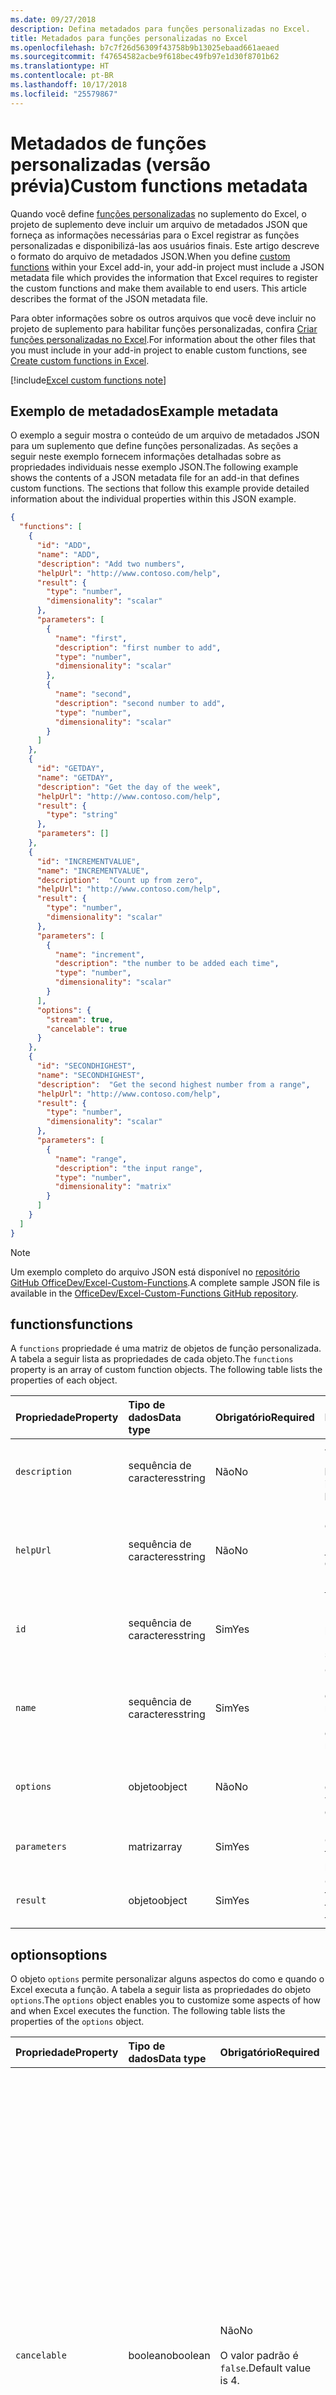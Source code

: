 ```yaml
---
ms.date: 09/27/2018
description: Defina metadados para funções personalizadas no Excel.
title: Metadados para funções personalizadas no Excel
ms.openlocfilehash: b7c7f26d56309f43758b9b13025ebaad661aeaed
ms.sourcegitcommit: f47654582acbe9f618bec49fb97e1d30f8701b62
ms.translationtype: HT
ms.contentlocale: pt-BR
ms.lasthandoff: 10/17/2018
ms.locfileid: "25579867"
---
```

# <a name="custom-functions-metadata-preview"></a><span data-ttu-id="06476-103">Metadados de funções personalizadas (versão prévia)</span><span class="sxs-lookup"><span data-stu-id="06476-103">Custom functions metadata</span></span>

<span data-ttu-id="06476-p101">Quando você define [funções personalizadas](custom-functions-overview.md) no suplemento do Excel, o projeto de suplemento deve incluir um arquivo de metadados JSON que forneça as informações necessárias para o Excel registrar as funções personalizadas e disponibilizá-las aos usuários finais. Este artigo descreve o formato do arquivo de metadados JSON.</span><span class="sxs-lookup"><span data-stu-id="06476-p101">When you define [custom functions](custom-functions-overview.md) within your Excel add-in, your add-in project must include a JSON metadata file which provides the information that Excel requires to register the custom functions and make them available to end users. This article describes the format of the JSON metadata file.</span></span>

<span data-ttu-id="06476-106">Para obter informações sobre os outros arquivos que você deve incluir no projeto de suplemento para habilitar funções personalizadas, confira [Criar funções personalizadas no Excel](custom-functions-overview.md).</span><span class="sxs-lookup"><span data-stu-id="06476-106">For information about the other files that you must include in your add-in project to enable custom functions, see [Create custom functions in Excel](custom-functions-overview.md).</span></span>

[!include[Excel custom functions note](../includes/excel-custom-functions-note.md)]

## <a name="example-metadata"></a><span data-ttu-id="06476-107">Exemplo de metadados</span><span class="sxs-lookup"><span data-stu-id="06476-107">Example metadata</span></span>

<span data-ttu-id="06476-p102">O exemplo a seguir mostra o conteúdo de um arquivo de metadados JSON para um suplemento que define funções personalizadas. As seções a seguir neste exemplo fornecem informações detalhadas sobre as propriedades individuais nesse exemplo JSON.</span><span class="sxs-lookup"><span data-stu-id="06476-p102">The following example shows the contents of a JSON metadata file for an add-in that defines custom functions. The sections that follow this example provide detailed information about the individual properties within this JSON example.</span></span>

```json
{
  "functions": [
    {
      "id": "ADD",
      "name": "ADD",
      "description": "Add two numbers",
      "helpUrl": "http://www.contoso.com/help",
      "result": {
        "type": "number",
        "dimensionality": "scalar"
      },
      "parameters": [
        {
          "name": "first",
          "description": "first number to add",
          "type": "number",
          "dimensionality": "scalar"
        },
        {
          "name": "second",
          "description": "second number to add",
          "type": "number",
          "dimensionality": "scalar"
        }
      ]
    },
    {
      "id": "GETDAY",
      "name": "GETDAY",
      "description": "Get the day of the week",
      "helpUrl": "http://www.contoso.com/help",
      "result": {
        "type": "string"
      },
      "parameters": []
    },
    {
      "id": "INCREMENTVALUE",
      "name": "INCREMENTVALUE", 
      "description":  "Count up from zero",
      "helpUrl": "http://www.contoso.com/help",
      "result": {
        "type": "number",
        "dimensionality": "scalar"
      },
      "parameters": [
        {
          "name": "increment",
          "description": "the number to be added each time",
          "type": "number",
          "dimensionality": "scalar"
        }
      ],
      "options": {
        "stream": true,
        "cancelable": true
      }
    },
    {
      "id": "SECONDHIGHEST",
      "name": "SECONDHIGHEST", 
      "description":  "Get the second highest number from a range",
      "helpUrl": "http://www.contoso.com/help",
      "result": {
        "type": "number",
        "dimensionality": "scalar"
      },
      "parameters": [
        {
          "name": "range",
          "description": "the input range",
          "type": "number",
          "dimensionality": "matrix"
        }
      ]
    }
  ]
}
```

> [!NOTE]
> <span data-ttu-id="06476-110">Um exemplo completo do arquivo JSON está disponível no [repositório GitHub OfficeDev/Excel-Custom-Functions](https://github.com/OfficeDev/Excel-Custom-Functions/blob/master/config/customfunctions.json).</span><span class="sxs-lookup"><span data-stu-id="06476-110">A complete sample JSON file is available in the [OfficeDev/Excel-Custom-Functions GitHub repository](https://github.com/OfficeDev/Excel-Custom-Functions/blob/master/config/customfunctions.json).</span></span>

## <a name="functions"></a><span data-ttu-id="06476-111">functions</span><span class="sxs-lookup"><span data-stu-id="06476-111">functions</span></span> 

<span data-ttu-id="06476-p103">A `functions` propriedade é uma matriz de objetos de função personalizada. A tabela a seguir lista as propriedades de cada objeto.</span><span class="sxs-lookup"><span data-stu-id="06476-p103">The `functions` property is an array of custom function objects. The following table lists the properties of each object.</span></span>

|  <span data-ttu-id="06476-114">Propriedade</span><span class="sxs-lookup"><span data-stu-id="06476-114">Property</span></span>  |  <span data-ttu-id="06476-115">Tipo de dados</span><span class="sxs-lookup"><span data-stu-id="06476-115">Data type</span></span>  |  <span data-ttu-id="06476-116">Obrigatório</span><span class="sxs-lookup"><span data-stu-id="06476-116">Required</span></span>  |  <span data-ttu-id="06476-117">Descrição</span><span class="sxs-lookup"><span data-stu-id="06476-117">Description</span></span>  |
|:-----|:-----|:-----|:-----|
|  `description`  |  <span data-ttu-id="06476-118">sequência de caracteres</span><span class="sxs-lookup"><span data-stu-id="06476-118">string</span></span>  |  <span data-ttu-id="06476-119">Não</span><span class="sxs-lookup"><span data-stu-id="06476-119">No</span></span>  |  <span data-ttu-id="06476-p104">A descrição da função que os usuários finais veem no Excel. Por exemplo, **Converte um valor de Celsius para Fahrenheit**.</span><span class="sxs-lookup"><span data-stu-id="06476-p104">The description of the function that end users see in Excel. For example, **Converts a Celsius value to Fahrenheit**.</span></span> |
|  `helpUrl`  |  <span data-ttu-id="06476-122">sequência de caracteres</span><span class="sxs-lookup"><span data-stu-id="06476-122">string</span></span>  |   <span data-ttu-id="06476-123">Não</span><span class="sxs-lookup"><span data-stu-id="06476-123">No</span></span>  |  <span data-ttu-id="06476-p105">URL que fornece informações sobre a função. (Ela é exibida em um painel de tarefas.) Por exemplo, **http://contoso.com/help/convertcelsiustofahrenheit.html**.</span><span class="sxs-lookup"><span data-stu-id="06476-p105">URL that provides information about the function. (It is displayed in a task pane.) For example, **http://contoso.com/help/convertcelsiustofahrenheit.html**.</span></span> |
| `id`     | <span data-ttu-id="06476-126">sequência de caracteres</span><span class="sxs-lookup"><span data-stu-id="06476-126">string</span></span> | <span data-ttu-id="06476-127">Sim</span><span class="sxs-lookup"><span data-stu-id="06476-127">Yes</span></span> | <span data-ttu-id="06476-128">Um ID exclusivo para a função.</span><span class="sxs-lookup"><span data-stu-id="06476-128">A unique ID for the function.</span></span> <span data-ttu-id="06476-129">Este ID pode conter apenas caracteres alfanuméricos e períodos e não deve ser alterado depois que é definido.</span><span class="sxs-lookup"><span data-stu-id="06476-129">This ID can only contain alphanumeric characters and periods and should not be changed after it is set.</span></span> |
|  `name`  |  <span data-ttu-id="06476-130">sequência de caracteres</span><span class="sxs-lookup"><span data-stu-id="06476-130">string</span></span>  |  <span data-ttu-id="06476-131">Sim</span><span class="sxs-lookup"><span data-stu-id="06476-131">Yes</span></span>  |  <span data-ttu-id="06476-p107">O nome da função que os usuários finais veem no Excel. No Excel, esse nome de função será prefixado pelo namespace das funções personalizadas que é especificado no arquivo de manifesto XML.</span><span class="sxs-lookup"><span data-stu-id="06476-p107">The name of the function that end users see in Excel. In Excel, this function name will be prefixed by the custom functions namespace that's specified in the XML manifest file.</span></span> |
|  `options`  |  <span data-ttu-id="06476-134">objeto</span><span class="sxs-lookup"><span data-stu-id="06476-134">object</span></span>  |  <span data-ttu-id="06476-135">Não</span><span class="sxs-lookup"><span data-stu-id="06476-135">No</span></span>  |  <span data-ttu-id="06476-p108">Permite personalizar alguns aspectos de como e quando o Excel executa a função. Consulte o [objeto options](#options-object) para obter detalhes.</span><span class="sxs-lookup"><span data-stu-id="06476-p108">Enables you to customize some aspects of how and when Excel executes the function. See [options object](#options-object) for details.</span></span> |
|  `parameters`  |  <span data-ttu-id="06476-138">matriz</span><span class="sxs-lookup"><span data-stu-id="06476-138">array</span></span>  |  <span data-ttu-id="06476-139">Sim</span><span class="sxs-lookup"><span data-stu-id="06476-139">Yes</span></span>  |  <span data-ttu-id="06476-p109">Matriz que define os parâmetros de entrada para a função. Consulte a [matriz de parâmetros](#parameters-array) , para obter detalhes.</span><span class="sxs-lookup"><span data-stu-id="06476-p109">Array that defines the input parameters for the function. See [parameters array](#parameters-array)  for details.</span></span> |
|  `result`  |  <span data-ttu-id="06476-142">objeto</span><span class="sxs-lookup"><span data-stu-id="06476-142">object</span></span>  |  <span data-ttu-id="06476-143">Sim</span><span class="sxs-lookup"><span data-stu-id="06476-143">Yes</span></span>  |  <span data-ttu-id="06476-p110">Objeto que define o tipo de informação que é retornado pela função. Consulte o [objeto result](#result-object) para obter detalhes.</span><span class="sxs-lookup"><span data-stu-id="06476-p110">Object that defines the type of information that is returned by the function. See [result object](#result-object) for details.</span></span> |

## <a name="options"></a><span data-ttu-id="06476-146">options</span><span class="sxs-lookup"><span data-stu-id="06476-146">options</span></span>

<span data-ttu-id="06476-p111">O objeto  `options` permite personalizar alguns aspectos do como e quando o Excel executa a função. A tabela a seguir lista as propriedades do objeto `options`.</span><span class="sxs-lookup"><span data-stu-id="06476-p111">The `options` object enables you to customize some aspects of how and when Excel executes the function. The following table lists the properties of the `options` object.</span></span>

|  <span data-ttu-id="06476-149">Propriedade</span><span class="sxs-lookup"><span data-stu-id="06476-149">Property</span></span>  |  <span data-ttu-id="06476-150">Tipo de dados</span><span class="sxs-lookup"><span data-stu-id="06476-150">Data type</span></span>  |  <span data-ttu-id="06476-151">Obrigatório</span><span class="sxs-lookup"><span data-stu-id="06476-151">Required</span></span>  |  <span data-ttu-id="06476-152">Descrição</span><span class="sxs-lookup"><span data-stu-id="06476-152">Description</span></span>  |
|:-----|:-----|:-----|:-----|
|  `cancelable`  |  <span data-ttu-id="06476-153">booleano</span><span class="sxs-lookup"><span data-stu-id="06476-153">boolean</span></span>  |  <span data-ttu-id="06476-154">Não</span><span class="sxs-lookup"><span data-stu-id="06476-154">No</span></span><br/><br/><span data-ttu-id="06476-155">O valor padrão é `false`.</span><span class="sxs-lookup"><span data-stu-id="06476-155">Default value is 4.</span></span>  |  <span data-ttu-id="06476-p112">Se `true`, o Excel chama o manipulador de `onCanceled` sempre que o usuário realizar uma ação que tem o efeito de cancelar a função; por exemplo, disparando manualmente o recálculo ou editando uma célula referenciada pela função. Se você usar essa opção, o Excel chamará a função JavaScript com o parâmetro adicional `caller`. (***Não*** registre esse parâmetro na propriedade `parameters`). No corpo da função, um manipulador deve ser atribuído ao membro `caller.onCanceled`. Para saber mais, confira [Cancelar uma função](custom-functions-overview.md#canceling-a-function).</span><span class="sxs-lookup"><span data-stu-id="06476-p112">If `true`, Excel calls the `onCanceled` handler whenever the user takes an action that has the effect of canceling the function; for example, manually triggering recalculation or editing a cell that is referenced by the function. If you use this option, Excel will call the JavaScript function with an additional `caller` parameter. (Do ***not*** register this parameter in the `parameters` property). In the body of the function, a handler must be assigned to the `caller.onCanceled` member. For more information, see [Canceling a function](custom-functions-overview.md#canceling-a-function).</span></span> |
|  `stream`  |  <span data-ttu-id="06476-161">booleano</span><span class="sxs-lookup"><span data-stu-id="06476-161">boolean</span></span>  |  <span data-ttu-id="06476-162">Não</span><span class="sxs-lookup"><span data-stu-id="06476-162">No</span></span><br/><br/><span data-ttu-id="06476-163">O valor padrão é `false`.</span><span class="sxs-lookup"><span data-stu-id="06476-163">Default value is 4.</span></span>  |  <span data-ttu-id="06476-164">Se for `true`, a função pode modificar o valor da célula repetidamente, mesmo quando invocada apenas uma vez.</span><span class="sxs-lookup"><span data-stu-id="06476-164">If `true`, the function can output repeatedly to the cell even when invoked only once.</span></span> <span data-ttu-id="06476-165">Essa opção é útil para fontes de dados que mudam rapidamente, como o preço de uma ação.</span><span class="sxs-lookup"><span data-stu-id="06476-165">This option is useful for rapidly-changing data sources, such as a stock price.</span></span> <span data-ttu-id="06476-166">Caso você use essa opção, o Excel chamará a função JavaScript com um parâmetro `caller` adicional.</span><span class="sxs-lookup"><span data-stu-id="06476-166">If you use this option, Excel will call the JavaScript function with an additional `caller` parameter.</span></span> <span data-ttu-id="06476-167">(***Não*** registre esse parâmetro na propriedade `parameters`).</span><span class="sxs-lookup"><span data-stu-id="06476-167">(Do ***not*** register this parameter in the `parameters` property).</span></span> <span data-ttu-id="06476-168">A função não deve ter a instrução `return`.</span><span class="sxs-lookup"><span data-stu-id="06476-168">The function should have no `return` statement.</span></span> <span data-ttu-id="06476-169">Em vez disso, o valor do resultado é passado como o argumento do método de retorno de chamada `caller.setResult`.</span><span class="sxs-lookup"><span data-stu-id="06476-169">Instead, the result value is passed as the argument of the `caller.setResult` callback method.</span></span> <span data-ttu-id="06476-170">Para obter mais informações, consulte [funções de fluxo contínuo](custom-functions-overview.md#streaming-functions).</span><span class="sxs-lookup"><span data-stu-id="06476-170">For more information, see [Streaming functions](custom-functions-overview.md#streaming-functions).</span></span> |

## <a name="parameters"></a><span data-ttu-id="06476-171">parameters</span><span class="sxs-lookup"><span data-stu-id="06476-171">parameters</span></span>

<span data-ttu-id="06476-p114">A propriedade  `parameters` é uma matriz de parâmetros. A tabela a seguir lista as propriedades de cada objeto.</span><span class="sxs-lookup"><span data-stu-id="06476-p114">The `parameters` property is an array of parameter objects. The following table lists the properties of each object.</span></span>

|  <span data-ttu-id="06476-174">Propriedade</span><span class="sxs-lookup"><span data-stu-id="06476-174">Property</span></span>  |  <span data-ttu-id="06476-175">Tipo de dados</span><span class="sxs-lookup"><span data-stu-id="06476-175">Data type</span></span>  |  <span data-ttu-id="06476-176">Obrigatório</span><span class="sxs-lookup"><span data-stu-id="06476-176">Required</span></span>  |  <span data-ttu-id="06476-177">Descrição</span><span class="sxs-lookup"><span data-stu-id="06476-177">Description</span></span>  |
|:-----|:-----|:-----|:-----|
|  `description`  |  <span data-ttu-id="06476-178">sequência de caracteres</span><span class="sxs-lookup"><span data-stu-id="06476-178">string</span></span>  |  <span data-ttu-id="06476-179">Não</span><span class="sxs-lookup"><span data-stu-id="06476-179">No</span></span> |  <span data-ttu-id="06476-180">Uma descrição do parâmetro.</span><span class="sxs-lookup"><span data-stu-id="06476-180">A description of the parameter.</span></span>  |
|  `dimensionality`  |  <span data-ttu-id="06476-181">sequência de caracteres</span><span class="sxs-lookup"><span data-stu-id="06476-181">string</span></span>  |  <span data-ttu-id="06476-182">Não</span><span class="sxs-lookup"><span data-stu-id="06476-182">No</span></span>  |  <span data-ttu-id="06476-183">Deve ser **scalar** (um valor não-matriz) ou **matrix** (uma matriz bidimensional).</span><span class="sxs-lookup"><span data-stu-id="06476-183">Must be either **scalar** (a non-array value) or **matrix** (a 2-dimensional array).</span></span>  |
|  `name`  |  <span data-ttu-id="06476-184">sequência de caracteres</span><span class="sxs-lookup"><span data-stu-id="06476-184">string</span></span>  |  <span data-ttu-id="06476-185">Sim</span><span class="sxs-lookup"><span data-stu-id="06476-185">Yes</span></span>  |  <span data-ttu-id="06476-p115">O nome do parâmetro. Esse nome é exibido no intelliSense do Excel.</span><span class="sxs-lookup"><span data-stu-id="06476-p115">The name of the parameter. This name is displayed in Excel's intelliSense.</span></span>  |
|  `type`  |  <span data-ttu-id="06476-188">sequência de caracteres</span><span class="sxs-lookup"><span data-stu-id="06476-188">string</span></span>  |  <span data-ttu-id="06476-189">Não</span><span class="sxs-lookup"><span data-stu-id="06476-189">No</span></span>  |  <span data-ttu-id="06476-p116">O tipo de dados do parâmetro. Deve ser **boolean**, **number** ou **string**.</span><span class="sxs-lookup"><span data-stu-id="06476-p116">The data type of the parameter. Must be **boolean**, **number**, or **string**.</span></span>  |

## <a name="result"></a><span data-ttu-id="06476-192">result</span><span class="sxs-lookup"><span data-stu-id="06476-192">result</span></span>

<span data-ttu-id="06476-p117">O objeto  `results` define o tipo de informação retornado pela função. A tabela a seguir lista as propriedades do objeto `result`.</span><span class="sxs-lookup"><span data-stu-id="06476-p117">The `results` object defines the type of information that is returned by the function. The following table lists the properties of the `result` object.</span></span>

|  <span data-ttu-id="06476-195">Propriedade</span><span class="sxs-lookup"><span data-stu-id="06476-195">Property</span></span>  |  <span data-ttu-id="06476-196">Tipo de dados</span><span class="sxs-lookup"><span data-stu-id="06476-196">Data type</span></span>  |  <span data-ttu-id="06476-197">Obrigatório</span><span class="sxs-lookup"><span data-stu-id="06476-197">Required</span></span>  |  <span data-ttu-id="06476-198">Descrição</span><span class="sxs-lookup"><span data-stu-id="06476-198">Description</span></span>  |
|:-----|:-----|:-----|:-----|
|  `dimensionality`  |  <span data-ttu-id="06476-199">sequência de caracteres</span><span class="sxs-lookup"><span data-stu-id="06476-199">string</span></span>  |  <span data-ttu-id="06476-200">Não</span><span class="sxs-lookup"><span data-stu-id="06476-200">No</span></span>  |  <span data-ttu-id="06476-201">Deve ser **scalar** (um valor não-matriz) ou **matrix** (uma matriz bidimensional).</span><span class="sxs-lookup"><span data-stu-id="06476-201">Must be either **scalar** (a non-array value) or **matrix** (a 2-dimensional array).</span></span> |
|  `type`  |  <span data-ttu-id="06476-202">sequência de caracteres</span><span class="sxs-lookup"><span data-stu-id="06476-202">string</span></span>  |  <span data-ttu-id="06476-203">Sim</span><span class="sxs-lookup"><span data-stu-id="06476-203">Yes</span></span>  |  <span data-ttu-id="06476-p118">O tipo de dados do parâmetro. Deve ser **boolean**, **number** ou **string**.</span><span class="sxs-lookup"><span data-stu-id="06476-p118">The data type of the parameter. Must be **boolean**, **number**, or **string**.</span></span>  |

## <a name="see-also"></a><span data-ttu-id="06476-206">Confira também</span><span class="sxs-lookup"><span data-stu-id="06476-206">See also</span></span>

* [<span data-ttu-id="06476-207">Criar funções personalizadas no Excel</span><span class="sxs-lookup"><span data-stu-id="06476-207">Create custom functions in Excel (Preview)</span></span>](custom-functions-overview.md)
* [<span data-ttu-id="06476-208">Runtime para funções personalizadas do Excel</span><span class="sxs-lookup"><span data-stu-id="06476-208">Runtime for Excel custom functions</span></span>](custom-functions-runtime.md)
* [<span data-ttu-id="06476-209">Práticas recomendadas para funções personalizadas</span><span class="sxs-lookup"><span data-stu-id="06476-209">Custom functions best practices</span></span>](custom-functions-best-practices.md)
* [<span data-ttu-id="06476-210">Tutorial de funções personalizadas do Excel</span><span class="sxs-lookup"><span data-stu-id="06476-210">Excel custom functions tutorial</span></span>](excel-tutorial-custom-functions.md)